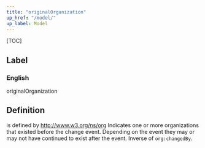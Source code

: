 ```yaml
---
title: "originalOrganization"
up_href: "/model/"
up_label: Model
---
```


[TOC]

## Label

### English
originalOrganization


## Definition
is defined by http://www.w3.org/ns/org Indicates one or more organizations that existed before the change event. Depending    on the event they may or may not have continued to exist after the event. Inverse of `org:changedBy`. 


    
